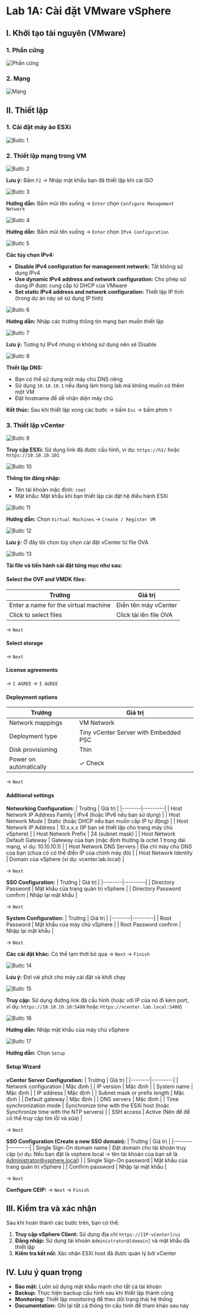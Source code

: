 # Lab 1A: Cài đặt VMware vSphere

## I. Khởi tạo tài nguyên (VMware)

### 1. Phần cứng
![Phần cứng](/img/lab1a-phancung.png)

### 2. Mạng
![Mạng](/img/lab1a-mang.png)

## II. Thiết lập

### 1. Cài đặt máy ảo ESXi

![Bước 1](/img/lab1a-buoc1.png)

### 2. Thiết lập mạng trong VM

![Bước 2](/img/lab1a-buoc2.png)

**Lưu ý:** Bấm `F2` → Nhập mật khẩu bạn đã thiết lập khi cài ISO

![Bước 3](/img/lab1a-buoc3.png)

**Hướng dẫn:** Bấm mũi tên xuống → `Enter` chọn `Configure Management Network`

![Bước 4](/img/lab1a-buoc4.png)

**Hướng dẫn:** Bấm mũi tên xuống → `Enter` chọn `IPv4 Configuration`

![Bước 5](/img/lab1a-buoc5.png)

**Các tùy chọn IPv4:**
- **Disable IPv4 configuration for management network:** Tắt không sử dụng IPv4
- **Use dynamic IPv4 address and network configuration:** Cho phép sử dụng IP được cung cấp từ DHCP của VMware
- **Set static IPv4 address and network configuration:** Thiết lập IP tĩnh (trong dự án này sẽ sử dụng IP tĩnh)

![Bước 6](/img/lab1a-buoc6.png)

**Hướng dẫn:** Nhập các trường thông tin mạng bạn muốn thiết lập

![Bước 7](/img/lab1a-buoc7.png)

**Lưu ý:** Tương tự IPv4 nhưng vì không sử dụng nên sẽ Disable

![Bước 8](/img/lab1a-buoc8.png)

**Thiết lập DNS:**
- Bạn có thể sử dụng một máy chủ DNS riêng
- Sử dụng `10.10.10.1` nếu đang làm trong lab mà không muốn có thêm một VM
- Đặt hostname để dễ nhận diện máy chủ

**Kết thúc:** Sau khi thiết lập xong các bước → bấm `Esc` → bấm phím `Y`

### 3. Thiết lập vCenter

![Bước 9](/img/lab1a-buoc9.png)

**Truy cập ESXi:** Sử dụng link đã được cấu hình, ví dụ: `https://h1/` hoặc `https://10.10.10.101`

![Bước 10](/img/lab1a-buoc10.png)

**Thông tin đăng nhập:**
- Tên tài khoản mặc định: `root`
- Mật khẩu: Mật khẩu khi bạn thiết lập cài đặt hệ điều hành ESXi

![Bước 11](/img/lab1a-buoc11.png)

**Hướng dẫn:** Chọn `Virtual Machines` → `Create / Register VM`

![Bước 12](/img/lab1a-buoc12.png)

**Lưu ý:** Ở đây tôi chọn tùy chọn cài đặt vCenter từ file OVA

![Bước 13](/img/lab1a-buoc13.png)

**Tải file và tiến hành cài đặt từng mục như sau:**

#### Select the OVF and VMDK files:
| Trường | Giá trị |
|--------|---------|
| Enter a name for the virtual machine | Điền tên máy vCenter |
| Click to select files | Click tải lên file OVA |

→ `Next`

#### Select storage
→ `Next`

#### License agreements
→ `I AGREE` → `I AGREE`

#### Deployment options
| Trường | Giá trị |
|--------|---------|
| Network mappings | VM Network |
| Deployment type | Tiny vCenter Server with Embedded PSC |
| Disk provisioning | Thin |
| Power on automatically | ✓ Check |

→ `Next`

#### Additional settings

**Networking Configuration:**
| Trường | Giá trị |
|--------|---------|
| Host Network IP Address Family | IPv4 (hoặc IPv6 nếu bạn sử dụng) |
| Host Network Mode | Static (hoặc DHCP nếu bạn muốn cấp IP tự động) |
| Host Network IP Address | 10.x.x.x (IP bạn sẽ thiết lập cho trang máy chủ vSphere) |
| Host Network Prefix | 24 (subnet mask) |
| Host Network Default Gateway | Gateway của bạn (mặc định thường là octet 1 trong dải mạng, ví dụ: 10.10.10.1) |
| Host Network DNS Servers | Địa chỉ máy chủ DNS của bạn (chưa có có thể điền IP của chính máy đó) |
| Host Network Identity | Domain của vSphere (ví dụ: vcenter.lab.local) |

→ `Next`

**SSO Configuration:**
| Trường | Giá trị |
|--------|---------|
| Directory Password | Mật khẩu của trang quản trị vSphere |
| Directory Password confirm | Nhập lại mật khẩu |

→ `Next`

**System Configuration:**
| Trường | Giá trị |
|--------|---------|
| Root Password | Mật khẩu của máy chủ vSphere |
| Root Password confirm | Nhập lại mật khẩu |

→ `Next`

**Các cài đặt khác:** Có thể tạm thời bỏ qua
→ `Next` → `Finish`

![Bước 14](/img/lab1a-buoc14.png)

**Lưu ý:** Đợi vài phút cho máy cài đặt và khởi chạy

![Bước 15](/img/lab1a-buoc15.png)

**Truy cập:** Sử dụng đường link đã cấu hình (hoặc với IP của nó đi kèm port, ví dụ: `https://10.10.10.10:5480` hoặc `https://vcenter.lab.local:5480`)

![Bước 16](/img/lab1a-buoc16.png)

**Hướng dẫn:** Nhập mật khẩu của máy chủ vSphere

![Bước 17](/img/lab1a-buoc17.png)

**Hướng dẫn:** Chọn `Setup`

#### Setup Wizard

**vCenter Server Configuration:**
| Trường | Giá trị |
|--------|---------|
| Network configuration | Mặc định |
| IP version | Mặc định |
| System name | Mặc định |
| IP address | Mặc định |
| Subnet mask or prefix length | Mặc định |
| Default gateway | Mặc định |
| DNS servers | Mặc định |
| Time synchronization mode | Synchronize time with the ESXi host (hoặc Synchronize time with the NTP servers) |
| SSH access | Active (Nên để để có thể truy cập tìm lỗi và sửa) |

→ `Next`

**SSO Configuration (Create a new SSO domain):**
| Trường | Giá trị |
|--------|---------|
| Single Sign-On domain name | Đặt domain cho tài khoản truy cập (ví dụ: Nếu bạn đặt là vsphere.local → tên tài khoản của bạn sẽ là Administrator@vsphere.local) |
| Single Sign-On password | Mật khẩu của trang quản trị vSphere |
| Confirm password | Nhập lại mật khẩu |

→ `Next`

**Configure CEIP:**
→ `Next` → `Finish`

## III. Kiểm tra và xác nhận

Sau khi hoàn thành các bước trên, bạn có thể:

1. **Truy cập vSphere Client:** Sử dụng địa chỉ `https://[IP-vCenter]/ui`
2. **Đăng nhập:** Sử dụng tài khoản `Administrator@[domain]` và mật khẩu đã thiết lập
3. **Kiểm tra kết nối:** Xác nhận ESXi host đã được quản lý bởi vCenter

## IV. Lưu ý quan trọng

- **Bảo mật:** Luôn sử dụng mật khẩu mạnh cho tất cả tài khoản
- **Backup:** Thực hiện backup cấu hình sau khi thiết lập thành công
- **Monitoring:** Thiết lập monitoring để theo dõi trạng thái hệ thống
- **Documentation:** Ghi lại tất cả thông tin cấu hình để tham khảo sau này






